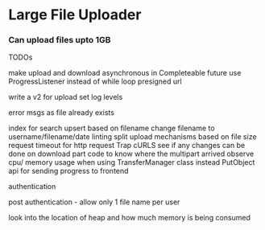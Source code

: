 # Large File Uploader
### Can upload files upto 1GB

TODOs

make upload and download asynchronous in Completeable future
use ProgressListener instead of while loop
presigned url


write a v2 for upload
set log levels

error msgs as file already exists

index for search
upsert based on filename
change filename to username/filename/date
linting
split upload mechanisms based on file size
request timeout for http request
Trap cURLS
see if any changes can be done on download part
code to know where the multipart arrived
observe cpu/ memory usage when using TransferManager class instead PutObject
api for sending progress to frontend

authentication

post authentication - allow only 1 file name per user

look into the location of heap and how much memory is being consumed
